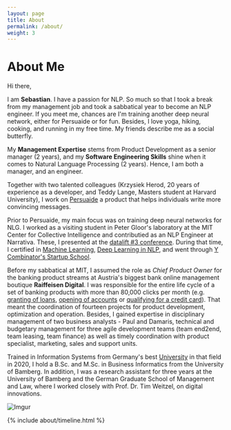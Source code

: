 ```yaml
---
layout: page
title: About
permalink: /about/
weight: 3
---
```


# **About Me**

Hi there, 

I am **Sebastian**. I have a passion for NLP. So much so that I took a break from my management job and took a sabbatical year to become an NLP engineer. If you meet me, chances are I'm training another deep neural network, either for Persuaide or for fun. Besides, I love yoga, hiking, cooking, and running in my free time. My friends describe me as a social butterfly.

My **Management Expertise** stems from Product Development as a senior manager (2 years), and my **Software Engineering Skills** shine when it comes to Natural Language Processing (2 years). Hence, I am both a manager, and an engineer.

Together with two talented colleagues (Krzysiek Herod, 20 years of experience as a developer, and Teddy Lange, Masters student at Harvard University), I work on [Persuaide](persuai.de) a product that helps individuals write more convincing messages. 

Prior to Persuaide, my main focus was on training deep neural networks for NLG. I worked as a visiting student in Peter Gloor's laboratory at the MIT Center for Collective Intelligence and contributied as an NLP Engineer at Narrativa. These, I presented at the [datalift #3 conference](https://www.youtube.com/watch?v=myXANO-Mvo4). During that time, I certified in [Machine Learning](https://www.datacamp.com/statement-of-accomplishment/track/fcc43394ed8ce4a8b20daf705e4c3e976c6e028e), [Deep Learning in NLP](https://www.coursera.org/account/accomplishments/certificate/2N9ZQ8BVSG8H), and went through [Y Combinator's Startup School](https://www.startupschool.org/users/shWfuCCKk/certificate). 

Before my sabbatical at MIT, I assumed the role as *Chief Product Owner* for the banking product streams at Austria's biggest bank online management boutique **Raiffeisen Digital**. I was responsible for the entire life cycle of a set of banking products with more than 80,000 clicks per month (e.g. [granting of loans](https://www.raiffeisen.at/ooe/de/privatkunden/kredit-leasing/konsumkredit.html), [opening of accounts](https://www.raiffeisen.at/ooe/de/privatkunden/konto/girokonto.html) or [qualifying for a credit card](https://www.raiffeisen.at/ooe/de/privatkunden/karte/kreditkarte.html)). That meant the coordination of fourteen projects for product development, optimization and operation. Besides, I gained expertise in disciplinary management of two business analysts - Paul and Damaris, technical and budgetary management for three agile development teams (team end2end, team leasing, team finance) as well as timely coordination with product specialist, marketing, sales and support units.

Trained in Information Systems from Germany's best [University](https://www.uni-bamberg.de/presse/pm/artikel/che-masterbefragung-2020/) in that field in 2020, I hold a B.Sc. and M.Sc. in Business Informatics from the University of Bamberg. In addition, I was a research assistant for three years at the University of Bamberg and the German Graduate School of Management and Law, where I worked closely with Prof. Dr. Tim Weitzel, on digital innovations.

![Imgur](https://i.imgur.com/m4jlWgEm.jpg)

<div class="row">
{% include about/timeline.html %}
</div>